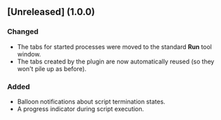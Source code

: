 ## [Unreleased] (1.0.0)
### Changed
- The tabs for started processes were moved to the standard **Run** tool window.
- The tabs created by the plugin are now automatically reused (so they won't pile up as before).

### Added
- Balloon notifications about script termination states.
- A progress indicator during script execution.

